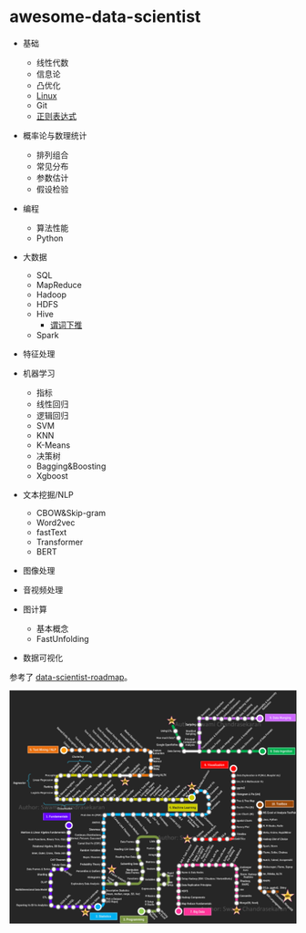 # awesome-data-scientist

- 基础

  - 线性代数
  - 信息论
  - 凸优化
  - [Linux](./01-fundamental/linux.md)
  - Git
  - [正则表达式](./01-fundamental/regex.md)

- 概率论与数理统计

  - 排列组合
  - 常见分布
  - 参数估计
  - 假设检验

- 编程

  - 算法性能
  - Python

- 大数据

  - SQL
  - MapReduce
  - Hadoop
  - HDFS
  - Hive
    - [谓词下推](./04-bigdata/hive-predicate-pushdown.md)
  - Spark

- 特征处理

- 机器学习

  - 指标
  - 线性回归
  - 逻辑回归
  - SVM
  - KNN
  - K-Means
  - 决策树
  - Bagging&Boosting
  - Xgboost

- 文本挖掘/NLP

  - CBOW&Skip-gram
  - Word2vec
  - fastText
  - Transformer
  - BERT

- 图像处理

- 音视频处理

- 图计算

  - 基本概念
  - FastUnfolding

- 数据可视化



参考了 [data-scientist-roadmap](https://github.com/MrMimic/data-scientist-roadmap)。

![路线图](./roadmap.png)
